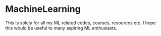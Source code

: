 # MachineLearning
This is solely for all my ML related codes, courses, resources etc. I hope this would be useful to many aspiring ML enthusiasts.

